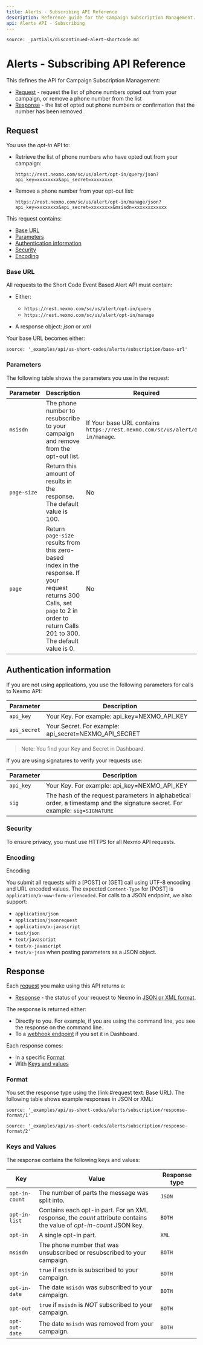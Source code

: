 ```yaml
---
title: Alerts - Subscribing API Reference
description: Reference guide for the Campaign Subscription Management.
api: Alerts API - Subscribing
---
```


```partial
source: _partials/discontinued-alert-shortcode.md
```

# Alerts - Subscribing API Reference

This defines the API for Campaign Subscription Management:

* [Request](#request) - request the list of phone numbers opted out from your campaign, or remove a phone number from the list
* [Response](#response) - the list of opted out phone numbers or confirmation that the number has been removed.


## Request

You use the *opt-in* API to:

* Retrieve the list of phone numbers who have opted out from your campaign:

    ```
    https://rest.nexmo.com/sc/us/alert/opt-in/query/json?api_key=xxxxxxxx&api_secret=xxxxxxxx
    ```

* Remove a phone number from your opt-out list:

    ```
    https://rest.nexmo.com/sc/us/alert/opt-in/manage/json?api_key=xxxxxxxx&api_secret=xxxxxxxx&msisdn=xxxxxxxxxxxx
    ```


This request contains:

* [Base URL](#base-url)
* [Parameters](#parameters)
* [Authentication information](#authentication-information)
* [Security](#security)
* [Encoding](#encoding)

### Base URL

All requests to the Short Code Event Based Alert API must contain:

* Either:
  * `https://rest.nexmo.com/sc/us/alert/opt-in/query`
  * `https://rest.nexmo.com/sc/us/alert/opt-in/manage`

* A response object: *json* or *xml*

Your base URL becomes either:

```tabbed_content
source: '_examples/api/us-short-codes/alerts/subscription/base-url'
```

### Parameters

The following table shows the parameters you use in the request:

Parameter | Description | Required
-- | -- | --
`msisdn` | The phone number to resubscribe to your campaign and remove from the opt-out list. | If Your base URL contains `https://rest.nexmo.com/sc/us/alert/opt-in/manage`.
`page-size` | Return this amount of results in the response. The default value is 100. | No
`page` | Return `page-size` results from this zero-based index in the response. If your request returns 300 Calls, set `page` to 2 in order to return Calls 201 to 300. The default value is 0. | No

## Authentication information

If you are not using applications, you use the following parameters for calls to Nexmo API:

Parameter | Description
-- | --
`api_key` | Your Key. For example: api_key=NEXMO_API_KEY
`api_secret` | Your Secret. For example: api_secret=NEXMO_API_SECRET

> Note: You find your Key and Secret in Dashboard.

If you are using signatures to verify your requests use:

Parameter |	Description
-- | --
`api_key` | Your Key. For example: api_key=NEXMO_API_KEY
`sig` | The hash of the request parameters in alphabetical order, a timestamp and the signature secret. For example: `sig=SIGNATURE`

### Security

To ensure privacy, you must use HTTPS for all Nexmo API requests.

### Encoding

Encoding

You submit all requests with a [POST] or [GET] call using UTF-8 encoding and URL encoded values. The expected `Content-Type` for [POST] is `application/x-www-form-urlencoded`. For calls to a JSON endpoint, we also support:

* `application/json`
* `application/jsonrequest`
* `application/x-javascript`
* `text/json`
* `text/javascript`
* `text/x-javascript`
* `text/x-json` when posting parameters as a JSON object.

## Response

Each [request](#request) you make using this API returns a:

* [Response](#keys-and-values) - the status of your request to Nexmo in [JSON or XML format](#format).

The response is returned either:

* Directly to you. For example, if you are using the command line, you see the response on the command line.
* To a [webhook endpoint](/concepts/guides/webhooks) if you set it in Dashboard.

Each response comes:

* In a specific [Format](#format)
* With [Keys and values](#keys-and-values)


### Format

You set the response type using the (link:#request text: Base URL). The following table shows example responses in JSON or XML:

```tabbed_examples
source: '_examples/api/us-short-codes/alerts/subscription/response-format/1'
```

```tabbed_examples
source: '_examples/api/us-short-codes/alerts/subscription/response-format/2'
```

### Keys and Values

The response contains the following keys and values:

 Key| Value | Response type
-- | -- | --
`opt-in-count` | The number of parts the message was split into. | `JSON`
`opt-in-list` | Contains each opt-in part. For an XML response, the *count* attribute contains the value of *opt-in-count* JSON key. | `BOTH`
`opt-in` |  A single opt-in part. | `XML`
`msisdn` | The phone number that was unsubscribed or resubscribed to your campaign. | `BOTH`
`opt-in` | `true` if `msisdn` is subscribed to your campaign.| `BOTH`
`opt-in-date` | The date `msisdn` was subscribed to your campaign. | `BOTH`
`opt-out` | `true` if `msisdn` is *NOT* subscribed to your campaign.| `BOTH`
`opt-out-date` | The date `msisdn` was removed from your campaign. | `BOTH`
